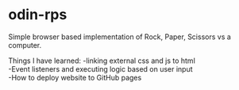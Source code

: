 # odin-rps
Simple browser based implementation of Rock, Paper, Scissors vs a computer.

Things I have learned:
-linking external css and js to html  
-Event listeners and executing logic based on user input  
-How to deploy website to GitHub pages  
